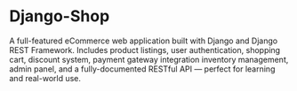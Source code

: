 # Django-Shop
A full-featured eCommerce web application built with Django and Django REST Framework. Includes product listings, user authentication, shopping cart, discount system, payment gateway integration inventory management, admin panel, and a fully-documented RESTful API — perfect for learning and real-world use.
